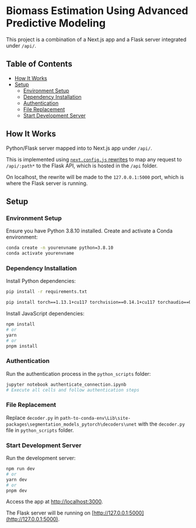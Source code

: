 # Biomass Estimation Using Advanced Predictive Modeling

This project is a combination of a Next.js app and a Flask server integrated under `/api/`.

## Table of Contents
- [How It Works](#how-it-works)
- [Setup](#setup)
  - [Environment Setup](#environment-setup)
  - [Dependency Installation](#dependency-installation)
  - [Authentication](#authentication)
  - [File Replacement](#file-replacement)
  - [Start Development Server](#start-development-server)

## How It Works

 Python/Flask server mapped into to Next.js app under `/api/`.

This is implemented using [`next.config.js` rewrites](https://github.com/vercel/examples/blob/main/python/nextjs-flask/next.config.js) to map any request to `/api/:path*` to the Flask API, which is hosted in the `/api` folder.

On localhost, the rewrite will be made to the `127.0.0.1:5000` port, which is where the Flask server is running.

## Setup

### Environment Setup

Ensure you have Python 3.8.10 installed. Create and activate a Conda environment:

```bash
conda create -n yourenvname python=3.8.10 
conda activate yourenvname 
```

### Dependency Installation

Install Python dependencies:

```bash
pip install -r requirements.txt

pip install torch==1.13.1+cu117 torchvision==0.14.1+cu117 torchaudio==0.13.1 --extra-index-url https://download.pytorch.org/whl/cu117
```

Install JavaScript dependencies:

```bash
npm install
# or
yarn
# or
pnpm install
```

### Authentication

Run the authentication process in the `python_scripts` folder:

```bash
jupyter notebook authenticate_connection.ipynb
# Execute all cells and follow authentication steps
```

### File Replacement

Replace `decoder.py` in `path-to-conda-env\Lib\site-packages\segmentation_models_pytorch\decoders\unet` with the `decoder.py` file in `python_scripts` folder.

### Start Development Server

Run the development server:

```bash
npm run dev
# or
yarn dev
# or
pnpm dev
```

Access the app at [http://localhost:3000](http://localhost:3000).

The Flask server will be running on [http://127.0.0.1:5000](http://127.0.0.1:5000).
